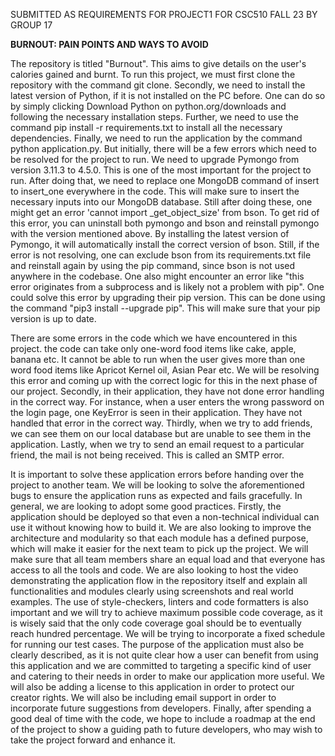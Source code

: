SUBMITTED AS REQUIREMENTS FOR PROJECT1 FOR CSC510 FALL 23 BY GROUP 17

**BURNOUT: PAIN POINTS AND WAYS TO AVOID**

The repository is titled "Burnout". This aims to give details on the user's calories gained and burnt. To run this project, we must first clone the repository with the command git clone. Secondly, we need to install the latest version of Python, if it is not installed on the PC before. One can do so by simply clicking Download Python on python.org/downloads and following the necessary installation steps. Further, we need to use the command pip install -r requirements.txt to install all the necessary dependencies. Finally, we need to run the application by the command python application.py. But initially, there will be a few errors which need to be resolved for the project to run. We need to upgrade Pymongo from version 3.11.3 to 4.5.0. This is one of the most important for the project to run. After doing that, we need to replace one MongoDB command of insert to insert\_one everywhere in the code. This will make sure to insert the necessary inputs into our MongoDB database. Still after doing these, one might get an error 'cannot import \_get\_object\_size' from bson. To get rid of this error, you can uninstall both pymongo and bson and reinstall pymongo with the version mentioned above. By installing the latest version of Pymongo, it will automatically install the correct version of bson. Still, if the error is not resolving, one can exclude bson from its requirements.txt file and reinstall again by using the pip command, since bson is not used anywhere in the codebase. One also might encounter an error like "this error originates from a subprocess and is likely not a problem with pip". One could solve this error by upgrading their pip version. This can be done using the command "pip3 install --upgrade pip". This will make sure that your pip version is up to date.

There are some errors in the code which we have encountered in this project. the code can take only one-word food items like cake, apple, banana etc. It cannot be able to run when the user gives more than one word food items like Apricot Kernel oil, Asian Pear etc. We will be resolving this error and coming up with the correct logic for this in the next phase of our project. Secondly, in their application, they have not done error handling in the correct way. For instance, when a user enters the wrong password on the login page, one KeyError is seen in their application. They have not handled that error in the correct way. Thirdly, when we try to add friends, we can see them on our local database but are unable to see them in the application. Lastly, when we try to send an email request to a particular friend, the mail is not being received. This is called an SMTP error.

It is important to solve these application errors before handing over the project to another team. We will be looking to solve the aforementioned bugs to ensure the application runs as expected and fails gracefully. In general, we are looking to adopt some good practices. Firstly, the application should be deployed so that even a non-technical individual can use it without knowing how to build it. We are also looking to improve the architecture and modularity so that each module has a defined purpose, which will make it easier for the next team to pick up the project. We will make sure that all team members share an equal load and that everyone has access to all the tools and code. We are also looking to host the video demonstrating the application flow in the repository itself and explain all functionalities and modules clearly using screenshots and real world examples. The use of style-checkers, linters and code formatters is also important and we will try to achieve maximum possible code coverage, as it is wisely said that the only code coverage goal should be to eventually reach hundred percentage. We will be trying to incorporate a fixed schedule for running our test cases. The purpose of the application must also be clearly described, as it is not quite clear how a user can benefit from using this application and we are committed to targeting a specific kind of user and catering to their needs in order to make our application more useful. We will also be adding a license to this application in order to protect our creator rights. We will also be including email support in order to incorporate future suggestions from developers. Finally, after spending a good deal of time with the code, we hope to include a roadmap at the end of the project to show a guiding path to future developers, who may wish to take the project forward and enhance it.
